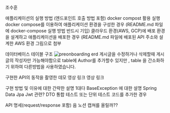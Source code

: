 조수훈

애플리케이션의 실행 방법 (엔드포인트 호출 방법 포함)
docker compost 활용 실행
docker compose를 이용하여 애플리케이션 환경을 구성한 경우 (README.md 파일에 docker-compose 실행 방법 반드시 기입)
클라우드 환경(AWS, GCP)에 배포 환경을 설계하고 애플리케이션을 배포한 경우 (README.md 파일에 배포된 API 주소와 설계한 AWS 환경 그림으로 첨부

데이터베이스 테이블 구조
![preonboarding erd](https://github.com/s2hoon/wanted-pre-onboarding-backend/assets/82464990/1c1062f7-b510-438d-bddd-e73c6bc0a2f3)
게시글을 수정하거나 삭제할때 게시글의 작성자만 가능해야함으로 table에 Author를 추가할수 있지만 , table 을 간소화하기 위하여 다른방법을 사용하였습니다.


구현한 API의 동작을 촬영한 데모 영상 링크
영상 링크

구현 방법 및 이유에 대한 간략한 설명
1대다
BaseException 에 대한 설명
Spring Data Jpa
Jwt 관련?
DTO
통합 테스트 또는 단위 테스트 코드를 추가한 경우


API 명세(request/response 포함)
음 노션 캡쳐를 올릴까??
